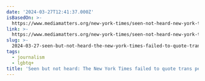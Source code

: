 ```yaml
---
date: '2024-03-27T12:41:37.000Z'
isBasedOn: >-
  https://www.mediamatters.org/new-york-times/seen-not-heard-new-york-times-failed-quote-trans-people-over-60-2023-stories-anti
link: >-
  https://www.mediamatters.org/new-york-times/seen-not-heard-new-york-times-failed-quote-trans-people-over-60-2023-stories-anti
slug: >-
  2024-03-27-seen-but-not-heard-the-new-york-times-failed-to-quote-trans-people-in-over
tags:
  - journalism
  - lgbtq+
title: 'Seen but not heard: The New York Times failed to quote trans people in over'
---
```


